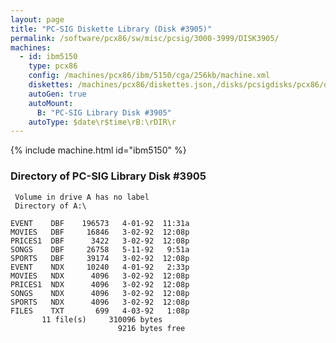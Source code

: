 ```yaml
---
layout: page
title: "PC-SIG Diskette Library (Disk #3905)"
permalink: /software/pcx86/sw/misc/pcsig/3000-3999/DISK3905/
machines:
  - id: ibm5150
    type: pcx86
    config: /machines/pcx86/ibm/5150/cga/256kb/machine.xml
    diskettes: /machines/pcx86/diskettes.json,/disks/pcsigdisks/pcx86/diskettes.json
    autoGen: true
    autoMount:
      B: "PC-SIG Library Disk #3905"
    autoType: $date\r$time\rB:\rDIR\r
---
```


{% include machine.html id="ibm5150" %}

### Directory of PC-SIG Library Disk #3905

     Volume in drive A has no label
     Directory of A:\

    EVENT    DBF    196573   4-01-92  11:31a
    MOVIES   DBF     16846   3-02-92  12:08p
    PRICES1  DBF      3422   3-02-92  12:08p
    SONGS    DBF     26758   5-11-92   9:51a
    SPORTS   DBF     39174   3-02-92  12:08p
    EVENT    NDX     10240   4-01-92   2:33p
    MOVIES   NDX      4096   3-02-92  12:08p
    PRICES1  NDX      4096   3-02-92  12:08p
    SONGS    NDX      4096   3-02-92  12:08p
    SPORTS   NDX      4096   3-02-92  12:08p
    FILES    TXT       699   4-03-92   1:08p
           11 file(s)     310096 bytes
                            9216 bytes free
